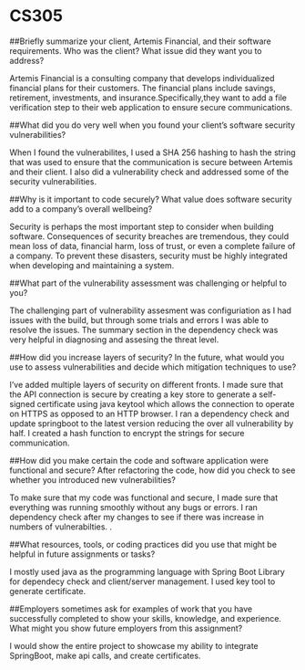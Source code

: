 # CS305

##Briefly summarize your client, Artemis Financial, and their software requirements. Who was the client? What issue did they want you to address?

Artemis Financial is a consulting company that develops individualized financial plans for their customers. The financial plans include savings, retirement, investments, and insurance.Specifically,they want to add a file verification step to their web application to ensure secure communications. 

##What did you do very well when you found your client’s software security vulnerabilities? 

When I found the vulnerabilites, I used a SHA 256 hashing to hash the string that was used to ensure that the communication is secure between Artemis and their client.  I also did a vulnerability check and addressed some of the security vulnerabilities. 

##Why is it important to code securely? What value does software security add to a company’s overall wellbeing?

Security is perhaps the most important step to consider when building software. Consequences of security breaches are tremendous, they could mean loss of data, financial harm, loss of trust, or even a complete failure of a company. To prevent these disasters, security must be highly integrated when developing and maintaining a system.

##What part of the vulnerability assessment was challenging or helpful to you?

The challenging part of vulnerability assesment was configuriation as I had issues with the build, but through some trials and errors I was able to resolve the issues. The summary section in the dependency check  was very helpful in diagnosing and assesing the threat level.

##How did you increase layers of security? In the future, what would you use to assess vulnerabilities and decide which mitigation techniques to use?

I’ve added multiple layers of security on different fronts. I made sure that the API connection is secure by creating a key store to generate a self-signed certificate using java keytool which allows the connection to operate on HTTPS as opposed to an HTTP browser. I ran a dependency check and update springboot to the latest version reducing the over all vulnerability by half.  I created a hash function to encrypt the strings for secure communication. 

##How did you make certain the code and software application were functional and secure? After refactoring the code, how did you check to see whether you introduced new vulnerabilities?

To make sure that my code was functional and secure, I made sure that everything was running smoothly without any bugs or errors. I ran dependency check after my changes to see if there was increase in numbers of vulnerabilties. . 

##What resources, tools, or coding practices did you use that might be helpful in future assignments or tasks?

I mostly used java as the programming language with Spring Boot Library for dependecy check and client/server management. I used key tool to generate certificate. 

##Employers sometimes ask for examples of work that you have successfully completed to show your skills, knowledge, and experience. What might you show future employers from this assignment?

I would show the entire project to showcase my ability to  integrate SpringBoot, make api calls, and create certificates.
